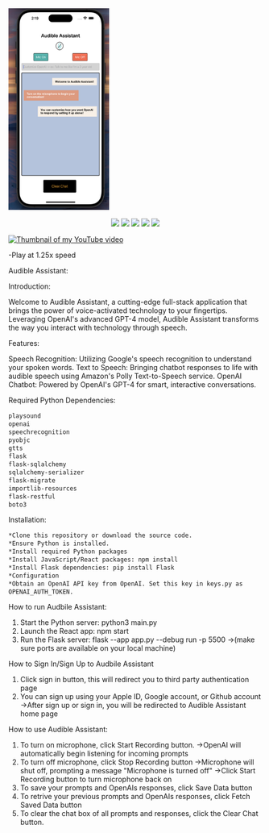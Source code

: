 <img src="my-app/assets/reactnative.png" width="200" height="400">

<p align="center">
    <a href=""><img src="https://img.shields.io/badge/javascript-%2320232a.svg?style=for-the-badge&logo=javascript&logoColor=ffdd54" /></a>
    <a href="https://react.dev/"><img src="https://img.shields.io/badge/react-%2320232a.svg?style=for-the-badge&logo=react&logoColor=%2361DAFB" /></a>
    <a href="https://docs.python.org/3/index.html"><img src="https://img.shields.io/badge/python-%2320232a?style=for-the-badge&logo=python&logoColor=ffdd54" /></a>
    <a href=""><img src="https://img.shields.io/badge/sql-%2320232a?style=for-the-badge&logo=sqlite&logoColor=%2361DAFB" /></a>
    <a href=""><img src="https://img.shields.io/badge/flask-%2320232a?style=for-the-badge&logo=flask&logoColor=00000" /></a>
</p>

[![Thumbnail of my YouTube video](https://img.youtube.com/vi/BNQ4EDFuDaw/maxresdefault.jpg)](https://youtu.be/BNQ4EDFuDaw "Watch the Video")



-Play at 1.25x speed 





Audible Assistant: 

Introduction: 

Welcome to Audible Assistant, a cutting-edge full-stack application that brings the power of voice-activated technology to your fingertips. Leveraging OpenAI's advanced GPT-4 model, Audible Assistant transforms the way you interact with technology through speech.

Features: 

Speech Recognition: Utilizing Google's speech recognition to understand your spoken words.
Text to Speech: Bringing chatbot responses to life with audible speech using Amazon's Polly Text-to-Speech service.
OpenAI Chatbot: Powered by OpenAI's GPT-4 for smart, interactive conversations.

Required Python Dependencies:

    playsound
    openai
    speechrecognition
    pyobjc
    gtts 
    flask
    flask-sqlalchemy 
    sqlalchemy-serializer 
    flask-migrate 
    importlib-resources 
    flask-restful 
    boto3

    

Installation: 

    *Clone this repository or download the source code.
    *Ensure Python is installed.
    *Install required Python packages
    *Install JavaScript/React packages: npm install
    *Install Flask dependencies: pip install Flask
    *Configuration
    *Obtain an OpenAI API key from OpenAI. Set this key in keys.py as OPENAI_AUTH_TOKEN.

How to run Audbile Assistant:

1. Start the Python server: python3 main.py
2. Launch the React app: npm start
3. Run the Flask server: flask --app app.py --debug run -p 5500
->(make sure ports are available on your local machine)

How to Sign In/Sign Up to Audbile Assistant 

1. Click sign in button, this will redirect you to third party authentication page
2. You can sign up using your Apple ID, Google account, or Github account
->After sign up or sign in, you will be redirected to Audible Assistant home page

How to use Audible Assistant:

1. To turn on microphone, click Start Recording button. 
->OpenAI will automatically begin listening for incoming prompts
2. To turn off microphone, click Stop Recording button
->Microphone will shut off, prompting a message "Microphone is turned off"
->Click Start Recording button to turn microphone back on
3. To save your prompts and OpenAIs responses, click Save Data button
4. To retrive your previous prompts and OpenAIs responses, click Fetch Saved Data button
5. To clear the chat box of all prompts and responses, click the Clear Chat button.



